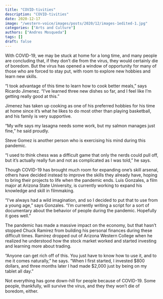 ```yaml
---
title: "COVID-tivities"
description: "COVID-tivities"
date: 2020-12-17
image: "/western-voice/images/posts/2020/12/images-1edited-1.jpg"
categories: ["Arts and Culture"]
authors: ["Andres Mosqueda"]
tags: []
draft: false
---
```

With COVID-19, we may be stuck at home for a long time, and many people are concluding that, if they don’t die from the virus, they would certainly die of boredom. But the virus has opened a window of opportunity for many of those who are forced to stay put, with room to explore new hobbies and learn new skills.

“I took advantage of this time to learn how to cook better meals,” says Ricardo Jimenez. “I’ve learned three new dishes so far, and I feel like I’m getting really good at this.”

Jimenez has taken up cooking as one of his preferred hobbies for his time at home since it’s what he likes to do most other than playing basketball, and his family is very supportive.

“My wife says my lasagna needs some work, but my salmon manages just fine,” he said proudly.

Steve Gomez is another person who is exercising his mind during this pandemic.

“I used to think chess was a difficult game that only the nerds could pull off, but it’s actually really fun and not as complicated as I was told,” he says.

Though COVID-19 has brought much room for expanding one’s skill arsenal, others have decided instead to improve the skills they already have, hoping to bring their projects to life when the pandemic ends. Luis Gonzales, a film major at Arizona State University, is currently working to expand his knowledge and skill in filmmaking.

“I’ve always had a wild imagination, and so I decided to put that to use from a young age,” says Gonzales. “I’m currently writing a script for a sort of documentary about the behavior of people during the pandemic. Hopefully it goes well.”

The pandemic has made a massive impact on the economy, but that hasn’t stopped Chuck Ramirez from building his personal finances during these difficult times. Ramirez dropped out of Arizona Western College when he realized he understood how the stock market worked and started investing and learning more about trading.

“Anyone can get rich off of this. You just have to know how to use it, and to me it comes naturally,” he says. “When I first started, I invested $800 dollars, and three months later I had made $2,000 just by being on my tablet all day.”

Not everything has gone down-hill for people because of COVID-19. Some people, thankfully, will survive the virus, and they they won’t die of boredom, either.